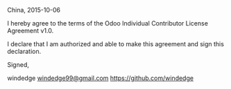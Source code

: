 China, 2015-10-06

I hereby agree to the terms of the Odoo Individual Contributor License
Agreement v1.0.

I declare that I am authorized and able to make this agreement and sign this
declaration.

Signed,

windedge windedge99@gmail.com https://github.com/windedge


